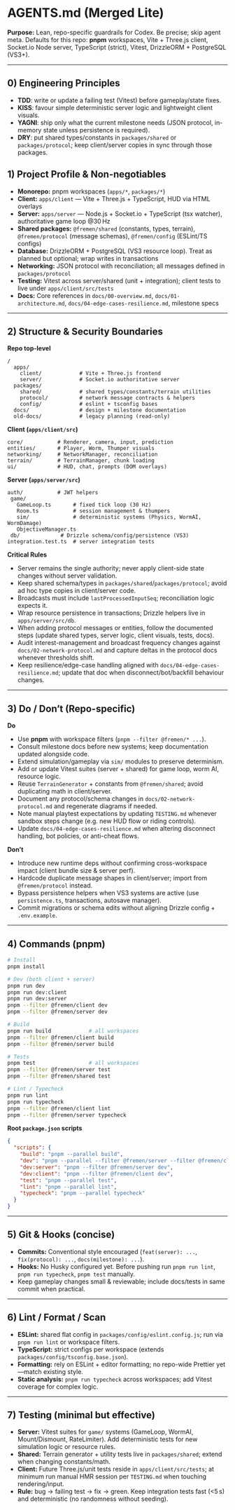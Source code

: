 # AGENTS.md (Merged Lite)

**Purpose:** Lean, repo-specific guardrails for Codex. Be precise; skip agent meta. Defaults for this repo: **pnpm** workspaces, Vite + Three.js client, Socket.io Node server, TypeScript (strict), Vitest, DrizzleORM + PostgreSQL (VS3+).

---

## 0) Engineering Principles

- **TDD**: write or update a failing test (Vitest) before gameplay/state fixes.
- **KISS**: favour simple deterministic server logic and lightweight client visuals.
- **YAGNI**: ship only what the current milestone needs (JSON protocol, in-memory state unless persistence is required).
- **DRY**: put shared types/constants in `packages/shared` or `packages/protocol`; keep client/server copies in sync through those packages.

## 1) Project Profile & Non-negotiables

- **Monorepo:** pnpm workspaces (`apps/*`, `packages/*`)
- **Client:** `apps/client` — Vite + Three.js + TypeScript, HUD via HTML overlays
- **Server:** `apps/server` — Node.js + Socket.io + TypeScript (tsx watcher), authoritative game loop @30 Hz
- **Shared packages:** `@fremen/shared` (constants, types, terrain), `@fremen/protocol` (message schemas), `@fremen/config` (ESLint/TS configs)
- **Database:** DrizzleORM + PostgreSQL (VS3 resource loop). Treat as planned but optional; wrap writes in transactions
- **Networking:** JSON protocol with reconciliation; all messages defined in `packages/protocol`
- **Testing:** Vitest across server/shared (unit + integration); client tests to live under `apps/client/src/tests`
- **Docs:** Core references in `docs/00-overview.md`, `docs/01-architecture.md`, `docs/04-edge-cases-resilience.md`, milestone specs

---

## 2) Structure & Security Boundaries

**Repo top-level**

```
/
  apps/
    client/            # Vite + Three.js frontend
    server/            # Socket.io authoritative server
  packages/
    shared/            # shared types/constants/terrain utilities
    protocol/          # network message contracts & helpers
    config/            # eslint + tsconfig bases
  docs/                # design + milestone documentation
  old-docs/            # legacy planning (read-only)
```

**Client (`apps/client/src`)**

```
core/           # Renderer, camera, input, prediction
entities/       # Player, Worm, Thumper visuals
networking/     # NetworkManager, reconciliation
terrain/        # TerrainManager, chunk loading
ui/             # HUD, chat, prompts (DOM overlays)
```

**Server (`apps/server/src`)**

```
auth/           # JWT helpers
 game/
   GameLoop.ts       # fixed tick loop (30 Hz)
   Room.ts           # session management & thumpers
   sim/              # deterministic systems (Physics, WormAI, WormDamage)
   ObjectiveManager.ts
 db/             # Drizzle schema/config/persistence (VS3)
integration.test.ts  # server integration tests
```

**Critical Rules**

- Server remains the single authority; never apply client-side state changes without server validation.
- Keep shared schema/types in `packages/shared`/`packages/protocol`; avoid ad hoc type copies in client/server code.
- Broadcasts must include `lastProcessedInputSeq`; reconciliation logic expects it.
- Wrap resource persistence in transactions; Drizzle helpers live in `apps/server/src/db`.
- When adding protocol messages or entities, follow the documented steps (update shared types, server logic, client visuals, tests, docs).
- Audit interest-management and broadcast frequency changes against `docs/02-network-protocol.md` and capture deltas in the protocol docs whenever thresholds shift.
- Keep resilience/edge-case handling aligned with `docs/04-edge-cases-resilience.md`; update that doc when disconnect/bot/backfill behaviour changes.

---

## 3) Do / Don’t (Repo-specific)

**Do**

- Use **pnpm** with workspace filters (`pnpm --filter @fremen/* ...`).
- Consult milestone docs before new systems; keep documentation updated alongside code.
- Extend simulation/gameplay via `sim/` modules to preserve determinism.
- Add or update Vitest suites (server + shared) for game loop, worm AI, resource logic.
- Reuse `TerrainGenerator` + constants from `@fremen/shared`; avoid duplicating math in client/server.
- Document any protocol/schema changes in `docs/02-network-protocol.md` and regenerate diagrams if needed.
- Note manual playtest expectations by updating `TESTING.md` whenever sandbox steps change (e.g. new HUD flow or riding controls).
- Update `docs/04-edge-cases-resilience.md` when altering disconnect handling, bot policies, or anti-cheat flows.

**Don’t**

- Introduce new runtime deps without confirming cross-workspace impact (client bundle size & server perf).
- Hardcode duplicate message shapes in client/server; import from `@fremen/protocol` instead.
- Bypass persistence helpers when VS3 systems are active (use `persistence.ts`, transactions, autosave manager).
- Commit migrations or schema edits without aligning Drizzle config + `.env.example`.

---

## 4) Commands (pnpm)

```bash
# Install
pnpm install

# Dev (both client + server)
pnpm run dev
pnpm run dev:client
pnpm run dev:server
pnpm --filter @fremen/client dev
pnpm --filter @fremen/server dev

# Build
pnpm run build            # all workspaces
pnpm --filter @fremen/client build
pnpm --filter @fremen/server build

# Tests
pnpm test                 # all workspaces
pnpm --filter @fremen/server test
pnpm --filter @fremen/shared test

# Lint / Typecheck
pnpm run lint
pnpm run typecheck
pnpm --filter @fremen/client lint
pnpm --filter @fremen/server typecheck
```

**Root `package.json` scripts**

```json
{
  "scripts": {
    "build": "pnpm --parallel build",
    "dev": "pnpm --parallel --filter @fremen/server --filter @fremen/client dev",
    "dev:server": "pnpm --filter @fremen/server dev",
    "dev:client": "pnpm --filter @fremen/client dev",
    "test": "pnpm --parallel test",
    "lint": "pnpm --parallel lint",
    "typecheck": "pnpm --parallel typecheck"
  }
}
```

---

## 5) Git & Hooks (concise)

- **Commits:** Conventional style encouraged (`feat(server): ...`, `fix(protocol): ...`, `docs(milestone): ...`).
- **Hooks:** No Husky configured yet. Before pushing run `pnpm run lint`, `pnpm run typecheck`, `pnpm test` manually.
- Keep gameplay changes small & reviewable; include docs/tests in same commit when practical.

---

## 6) Lint / Format / Scan

- **ESLint:** shared flat config in `packages/config/eslint.config.js`; run via `pnpm run lint` or workspace filters.
- **TypeScript:** strict configs per workspace (extends `packages/config/tsconfig.base.json`).
- **Formatting:** rely on ESLint + editor formatting; no repo-wide Prettier yet—match existing style.
- **Static analysis:** `pnpm run typecheck` across workspaces; add Vitest coverage for complex logic.

---

## 7) Testing (minimal but effective)

- **Server:** Vitest suites for `game/` systems (GameLoop, WormAI, Mount/Dismount, RateLimiter). Add deterministic tests for new simulation logic or resource rules.
- **Shared:** Terrain generator + utility tests live in `packages/shared`; extend when changing constants/math.
- **Client:** Future Three.js/unit tests reside in `apps/client/src/tests`; at minimum run manual HMR session per `TESTING.md` when touching rendering/input.
- **Rule:** bug → failing test → fix → green. Keep integration tests fast (<5 s) and deterministic (no randomness without seeding).

